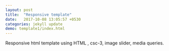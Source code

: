 ```yaml
---
layout: post
title:  "Responsive template"
date:   2017-10-08 13:05:57 +0530
categories: jekyll update
demo: template1/index.html
---
```

Responsive html template using HTML , csc-3,  image slider, media queries.  
